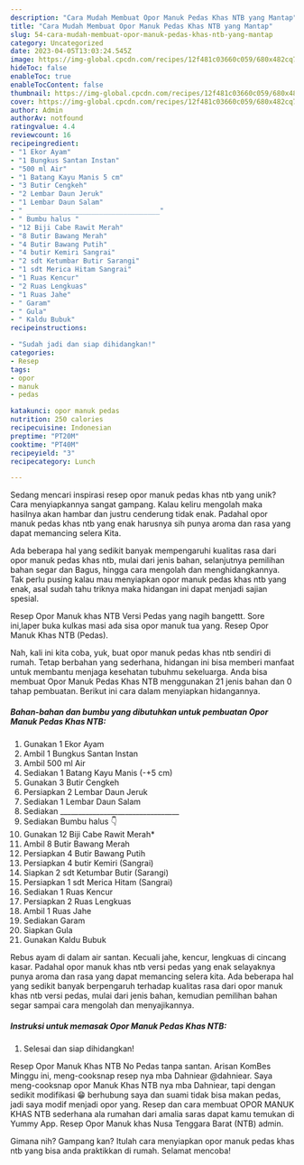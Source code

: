```yaml
---
description: "Cara Mudah Membuat Opor Manuk Pedas Khas NTB yang Mantap"
title: "Cara Mudah Membuat Opor Manuk Pedas Khas NTB yang Mantap"
slug: 54-cara-mudah-membuat-opor-manuk-pedas-khas-ntb-yang-mantap
category: Uncategorized
date: 2023-04-05T13:03:24.545Z
image: https://img-global.cpcdn.com/recipes/12f481c03660c059/680x482cq70/opor-manuk-pedas-khas-ntb-foto-resep-utama.jpg
hideToc: false
enableToc: true
enableTocContent: false
thumbnail: https://img-global.cpcdn.com/recipes/12f481c03660c059/680x482cq70/opor-manuk-pedas-khas-ntb-foto-resep-utama.jpg
cover: https://img-global.cpcdn.com/recipes/12f481c03660c059/680x482cq70/opor-manuk-pedas-khas-ntb-foto-resep-utama.jpg
author: Admin
authorAv: notfound
ratingvalue: 4.4
reviewcount: 16
recipeingredient:
- "1 Ekor Ayam"
- "1 Bungkus Santan Instan"
- "500 ml Air"
- "1 Batang Kayu Manis 5 cm"
- "3 Butir Cengkeh"
- "2 Lembar Daun Jeruk"
- "1 Lembar Daun Salam"
- " _________________________________"
- " Bumbu halus "
- "12 Biji Cabe Rawit Merah"
- "8 Butir Bawang Merah"
- "4 Butir Bawang Putih"
- "4 butir Kemiri Sangrai"
- "2 sdt Ketumbar Butir Sarangi"
- "1 sdt Merica Hitam Sangrai"
- "1 Ruas Kencur"
- "2 Ruas Lengkuas"
- "1 Ruas Jahe"
- " Garam"
- " Gula"
- " Kaldu Bubuk"
recipeinstructions:

- "Sudah jadi dan siap dihidangkan!"
categories:
- Resep
tags:
- opor
- manuk
- pedas

katakunci: opor manuk pedas 
nutrition: 250 calories
recipecuisine: Indonesian
preptime: "PT20M"
cooktime: "PT40M"
recipeyield: "3"
recipecategory: Lunch

---
```





Sedang mencari inspirasi resep opor manuk pedas khas ntb yang unik? Cara menyiapkannya sangat gampang. Kalau keliru mengolah maka hasilnya akan hambar dan justru cenderung tidak enak. Padahal opor manuk pedas khas ntb yang enak harusnya sih punya aroma dan rasa yang dapat memancing selera Kita.





Ada beberapa hal yang sedikit banyak mempengaruhi kualitas rasa dari opor manuk pedas khas ntb, mulai dari jenis bahan, selanjutnya pemilihan bahan segar dan Bagus, hingga cara mengolah dan menghidangkannya. Tak perlu pusing kalau mau menyiapkan opor manuk pedas khas ntb yang enak,      asal sudah tahu triknya maka hidangan ini dapat menjadi sajian spesial.














Resep Opor Manuk khas NTB Versi Pedas yang nagih bangettt. Sore ini,laper buka kulkas masi ada sisa opor manuk tua yang. Resep Opor Manuk Khas NTB (Pedas).






Nah, kali ini kita coba, yuk, buat opor manuk pedas khas ntb sendiri di rumah. Tetap berbahan yang sederhana, hidangan ini bisa memberi manfaat untuk membantu menjaga kesehatan tubuhmu sekeluarga. Anda bisa membuat Opor Manuk Pedas Khas NTB menggunakan 21 jenis bahan dan 0 tahap pembuatan. Berikut ini cara dalam menyiapkan hidangannya.

<!--inarticleads1-->

##### Bahan-bahan dan bumbu yang dibutuhkan untuk pembuatan Opor Manuk Pedas Khas NTB:

1. Gunakan 1 Ekor Ayam
1. Ambil 1 Bungkus Santan Instan
1. Ambil 500 ml Air
1. Sediakan 1 Batang Kayu Manis (-+5 cm)
1. Gunakan 3 Butir Cengkeh
1. Persiapkan 2 Lembar Daun Jeruk
1. Sediakan 1 Lembar Daun Salam
1. Sediakan  _________________________________
1. Sediakan  Bumbu halus 👇
1. Gunakan 12 Biji Cabe Rawit Merah*
1. Ambil 8 Butir Bawang Merah
1. Persiapkan 4 Butir Bawang Putih
1. Persiapkan 4 butir Kemiri (Sangrai)
1. Siapkan 2 sdt Ketumbar Butir (Sarangi)
1. Persiapkan 1 sdt Merica Hitam (Sangrai)
1. Sediakan 1 Ruas Kencur
1. Persiapkan 2 Ruas Lengkuas
1. Ambil 1 Ruas Jahe
1. Sediakan  Garam
1. Siapkan  Gula
1. Gunakan  Kaldu Bubuk


Rebus ayam di dalam air santan. Kecuali jahe, kencur, lengkuas di cincang kasar. Padahal opor manuk khas ntb versi pedas yang enak selayaknya punya aroma dan rasa yang dapat memancing selera kita. Ada beberapa hal yang sedikit banyak berpengaruh terhadap kualitas rasa dari opor manuk khas ntb versi pedas, mulai dari jenis bahan, kemudian pemilihan bahan segar sampai cara mengolah dan menyajikannya. 

<!--inarticleads2-->

##### Instruksi untuk memasak Opor Manuk Pedas Khas NTB:


1. Selesai dan siap dihidangkan!

Resep Opor Manuk Khas NTB No Pedas tanpa santan. Arisan KomBes Minggu ini, meng-cooksnap resep nya mba Dahniear @dahniear. Saya meng-cooksnap opor Manuk Khas NTB nya mba Dahniear, tapi dengan sedikit modifikasi 😁 berhubung saya dan suami tidak bisa makan pedas, jadi saya modif menjadi opor yang. Resep dan cara membuat OPOR MANUK KHAS NTB sederhana ala rumahan dari amalia saras dapat kamu temukan di Yummy App. Resep Opor Manuk khas Nusa Tenggara Barat (NTB) admin. 

Gimana nih? Gampang kan? Itulah cara menyiapkan opor manuk pedas khas ntb yang bisa anda praktikkan di rumah. Selamat mencoba!
